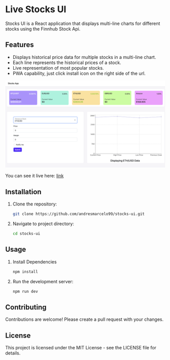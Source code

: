 # Live Stocks UI

Stocks UI is a React application that displays multi-line charts for different stocks using the Finnhub Stock Api.

## Features

- Displays historical price data for multiple stocks in a multi-line chart.
- Each line represents the historical prices of a stock.
- Live representation of most popular stocks.
- PWA capability, just click install icon on the right side of the url.

![alt text](./public/image.png)

You can see it live here: [link](https://stocks-ui.netlify.app/)

## Installation

1. Clone the repository:
   ```bash
   git clone https://github.com/andresmarcelo99/stocks-ui.git
   ```
2. Navigate to project directory:
   ```bash
   cd stocks-ui
   ```

## Usage

1. Install Dependencies
   ```bash
   npm install
   ```
2. Run the development server:
   ```bash
   npm run dev
   ```

## Contributing

Contributions are welcome! Please create a pull request with your changes.

## License

This project is licensed under the MIT License - see the LICENSE file for details.

